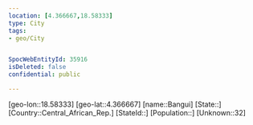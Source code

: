 ```yaml
---
location: [4.366667,18.58333]
type: City
tags:
- geo/City


SpocWebEntityId: 35916
isDeleted: false
confidential: public

---
```

[geo-lon::18.58333]
[geo-lat::4.366667]
[name::Bangui]
[State::]
[Country::Central_African_Rep.]
[StateId::]
[Population::]
[Unknown::32]

